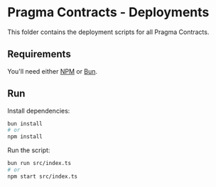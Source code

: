# Pragma Contracts - Deployments

This folder contains the deployment scripts for all Pragma Contracts.

## Requirements

You'll need either [NPM](https://www.npmjs.com/) or [Bun](https://bun.sh/).

## Run

Install dependencies:

```bash
bun install
# or
npm install
```

Run the script:

```bash
bun run src/index.ts
# or
npm start src/index.ts
```
